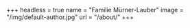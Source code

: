 +++
headless = true
name = "Familie Mürner-Lauber"
image = "/img/default-author.jpg"
url = "/about/"
+++
